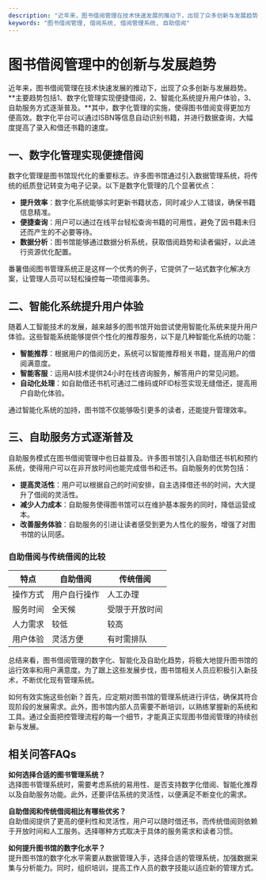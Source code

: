 ```yaml
---
description: "近年来，图书借阅管理在技术快速发展的推动下，出现了众多创新与发展趋势。**主要趋势包括1、数字化管理实现便捷借阅，2、智能化系统提升用户体验，3、自助服务方式逐渐普及。**其中，数字化管理的实施，使得图书借阅变得更加方便高效。数字化平台可以通过ISBN等信息自动识别书籍，并进行数据查询，大幅度提高了录入和借还书籍的速度。"
keywords: "图书借阅管理, 借阅系统, 借阅管理系统, 自助借阅"
---
```

# 图书借阅管理中的创新与发展趋势

近年来，图书借阅管理在技术快速发展的推动下，出现了众多创新与发展趋势。**主要趋势包括1、数字化管理实现便捷借阅，2、智能化系统提升用户体验，3、自助服务方式逐渐普及。**其中，数字化管理的实施，使得图书借阅变得更加方便高效。数字化平台可以通过ISBN等信息自动识别书籍，并进行数据查询，大幅度提高了录入和借还书籍的速度。

## 一、数字化管理实现便捷借阅

数字化管理是图书馆现代化的重要标志。许多图书馆通过引入数据管理系统，将传统的纸质登记转变为电子记录。以下是数字化管理的几个显著优点：

- **提升效率**：数字化系统能够实时更新书籍状态，同时减少人工错误，确保书籍信息精准。
- **便捷查询**：用户可以通过在线平台轻松查询书籍的可用性，避免了因书籍未归还而产生的不必要等待。
- **数据分析**：图书馆能够通过数据分析系统，获取借阅趋势和读者偏好，以此进行资源优化配置。

番薯借阅图书管理系统正是这样一个优秀的例子，它提供了一站式数字化解决方案，让管理人员可以轻松操控每一项借阅事务。

## 二、智能化系统提升用户体验

随着人工智能技术的发展，越来越多的图书馆开始尝试使用智能化系统来提升用户体验。这些智能系统能够提供个性化的推荐服务，以下是几种智能化系统的功能：

- **智能推荐**：根据用户的借阅历史，系统可以智能推荐相关书籍，提高用户的借阅满意度。
- **智能客服**：运用AI技术提供24小时在线咨询服务，解答用户的常见问题。
- **自动化处理**：如自助借还书机可通过二维码或RFID标签实现无缝借还，提高用户自助化体验。

通过智能化系统的加持，图书馆不仅能够吸引更多的读者，还能提升管理效率。

## 三、自助服务方式逐渐普及

自助服务模式在图书借阅管理中也日益普及。许多图书馆引入自助借还书机和预约系统，使得用户可以在非开放时间也能完成借书和还书。自助服务的优势包括：

- **提高灵活性**：用户可以根据自己的时间安排，自主选择借还书的时间，大大提升了借阅的灵活性。
- **减少人力成本**：自助服务使得图书馆可以在维护基本服务的同时，降低运营成本。
- **改善服务体验**：自助服务的引进让读者感受到更为人性化的服务，增强了对图书馆的认同感。

### 自助借阅与传统借阅的比较

| 特点          | 自助借阅                        | 传统借阅              |
|---------------|---------------------------------|----------------------|
| 操作方式      | 用户自行操作                   | 人工办理              |
| 服务时间      | 全天候                          | 受限于开放时间        |
| 人力需求      | 较低                            | 较高                  |
| 用户体验      | 灵活方便                        | 有时需排队            |

总结来看，图书借阅管理的数字化、智能化及自助化趋势，将极大地提升图书馆的运行效率和用户满意度。为了跟上这些发展步伐，图书馆相关人员应积极引入新技术，不断优化现有管理系统。

如何有效实施这些创新？首先，应定期对图书馆的管理系统进行评估，确保其符合现阶段的发展需求。此外，图书馆内部人员需要不断培训，以熟练掌握新的系统和工具。通过全面把控管理流程的每一个细节，才能真正实现图书借阅管理的持续创新与发展。

## 相关问答FAQs

**如何选择合适的图书管理系统？**  
选择图书管理系统时，需要考虑系统的易用性、是否支持数字化借阅、智能化推荐以及自助服务功能。此外，还要评估系统的灵活性，以便满足不断变化的需求。

**自助借阅和传统借阅相比有哪些优劣？**  
自助借阅提供了更高的便利性和灵活性，用户可以随时借还书，而传统借阅则依赖于开放时间和人工服务。选择哪种方式取决于具体的服务需求和读者习惯。

**如何提升图书馆的数字化水平？**  
提升图书馆的数字化水平需要从数据管理入手，选择合适的管理系统，加强数据采集与分析能力。同时，组织培训，提高工作人员的数字技能以适应新的管理方式。
